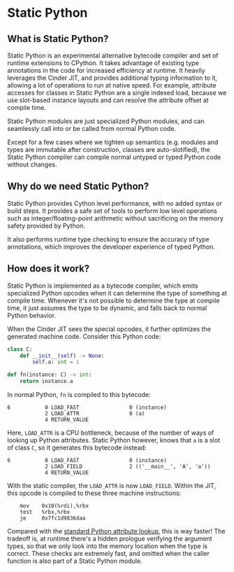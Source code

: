 # Static Python

## What is Static Python?

Static Python is an experimental alternative bytecode compiler and set
of runtime extensions to CPython. It takes advantage of existing type
annotations in the code for increased efficiency at runtime. It heavily
leverages the Cinder JIT, and provides additional typing information to
it, allowing a lot of operations to run at native speed. For example,
attribute accesses for classes in Static Python are a single indexed
load, because we use slot-based instance layouts and can resolve the
attribute offset at compile time.

Static Python modules are just specialized Python modules, and can
seamlessly call into or be called from normal Python code.

Except for a few cases where we tighten up semantics (e.g. modules and
types are immutable after construction, classes are auto-slotified), the
Static Python compiler can compile normal untyped or typed Python code
without changes.

## Why do we need Static Python?

Static Python provides Cython level performance, with no added syntax or
build steps. It provides a safe set of tools to perform low level
operations such as integer/floating-point arithmetic without sacrificing
on the memory safety provided by Python.

It also performs runtime type checking to ensure the accuracy of type
annotations, which improves the developer experience of typed Python.

## How does it work?

Static Python is implemented as a bytecode compiler, which emits
specialized Python opcodes when it can determine the type of something
at compile time. Whenever it's not possible to determine the type at
compile time, it just assumes the type to be dynamic, and falls back to
normal Python behavior.

When the Cinder JIT sees the special opcodes, it further optimizes the
generated machine code. Consider this Python code:
```py
class C:
    def __init__(self) -> None:
        self.a: int = 1

def fn(instance: C) -> int:
    return instance.a
```

In normal Python, `fn` is compiled to this bytecode:

```assembly
6           0 LOAD_FAST                0 (instance)
            2 LOAD_ATTR                0 (a)
            4 RETURN_VALUE
```

Here, `LOAD_ATTR` is a CPU bottleneck, because of the number
of ways of looking up Python attributes. Static Python however, knows
that `a` is a slot of class `C`, so it generates this bytecode
instead:

```assembly
6           0 LOAD_FAST                0 (instance)
            2 LOAD_FIELD               2 (('__main__', 'A', 'a'))
            4 RETURN_VALUE
```

With the static compiler, the `LOAD_ATTR` is now
`LOAD_FIELD`. Within the JIT, this opcode is compiled to
these three machine instructions:

```assembly
    mov    0x10(%rdi),%rbx
    test   %rbx,%rbx
    je     0x7fc1d9836daa
```

Compared with the [standard Python attribute
lookup](https://github.com/python/cpython/blob/b38b2fa0218911ccc20d576ff504f39c9c9d47ec/Objects/object.c#L910),
this is way faster! The tradeoff is, at runtime there\'s a hidden
prologue verifying the argument types, so that we only look into the
memory location when the type is correct. These checks are extremely
fast, and omitted when the caller function is also part of a Static
Python module.
